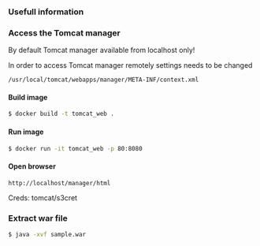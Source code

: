### Usefull information

### Access the Tomcat manager

By default Tomcat manager available from localhost only!

In order to access Tomcat manager remotely settings needs to be changed

`/usr/local/tomcat/webapps/manager/META-INF/context.xml`

#### Build image
```bash
$ docker build -t tomcat_web . 
```
#### Run image
```bash
$ docker run -it tomcat_web -p 80:8080
```
#### Open browser

`http://localhost/manager/html`

Creds: tomcat/s3cret

### Extract war file 

```bash
$ java -xvf sample.war
```

